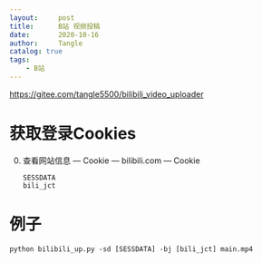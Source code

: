 ```yaml
---
layout:     post
title:      B站 视频投稿
date:       2020-10-16
author:     Tangle
catalog: true
tags:
    - B站
---
```


<https://gitee.com/tangle5500/bilibili_video_uploader>

# 获取登录Cookies

0.  查看网站信息 — Cookie — bilibili.com — Cookie
    ```
    SESSDATA
    bili_jct
    ```

# 例子

```
python bilibili_up.py -sd [SESSDATA] -bj [bili_jct] main.mp4
```
